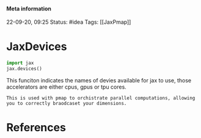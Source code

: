 #### Meta information
22-09-20, 09:25
Status: #idea
Tags: [[JaxPmap]]





# JaxDevices
```python
import jax
jax.devices()
```

This funciton indicates the names of devies available for jax to use, those accelerators are either cpus, gpus or tpu cores.

```ad-important
This is used with pmap to orchistrate parallel computations, allowing you to correctly braodcaset your dimensions.
```




# References
